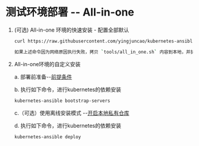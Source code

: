 # 测试环境部署 -- All-in-one

1. (可选) All-in-one 环境的快速安装 - 配置全部默认

    ``` bash
    curl https://raw.githubusercontent.com/yingjuncao/kubernetes-ansible/master/tools/all_in_one.sh | bash

    如果上述命令因为网络原因执行失败，拷贝 `tools/all_in_one.sh` 内容到本地，并执行.
    ```

2. All-in-one环境的自定义安装

    a. 部署前准备--[前提条件](prerequisites.md)

    b. 执行如下命令，进行kubernetes的依赖安装

    ``` bash
    kubernetes-ansible bootstrap-servers
    ```

    c.（可选）使用离线安装模式 --[开启本地私有仓库](setup-registry.md)

    d. 执行如下命令，进行kubernetes的依赖安装

    ``` bash
    kubernetes-ansible deploy
    ```
